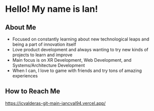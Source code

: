 # Hello! My name is Ian!

## About Me
- Focused on constantly learning about new technological leaps and being a part of innovation itself
- Love product development and always wanting to try new kinds of projects to learn and improve
- Main focus is on XR Development, Web Development, and Systems/Architecture Development
- When I can, I love to game with friends and try tons of amazing experiences

## How to Reach Me
https://icvalderas-git-main-iancval94.vercel.app/
